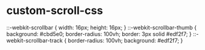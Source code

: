 # custom-scroll-css
::-webkit-scrollbar {
    width: 16px;
    height: 16px;
}
::-webkit-scrollbar-thumb {
    background: #cbd5e0;
    border-radius: 100vh;
    border: 3px solid #edf2f7;
}
::-webkit-scrollbar-track {
    border-radius: 100vh;
    background: #edf2f7;
}
